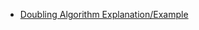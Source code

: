 - [Doubling Algorithm Explanation/Example](https://gist.github.com/markormesher/7e3b39028f7e7237b098ebf35dcd6545)
